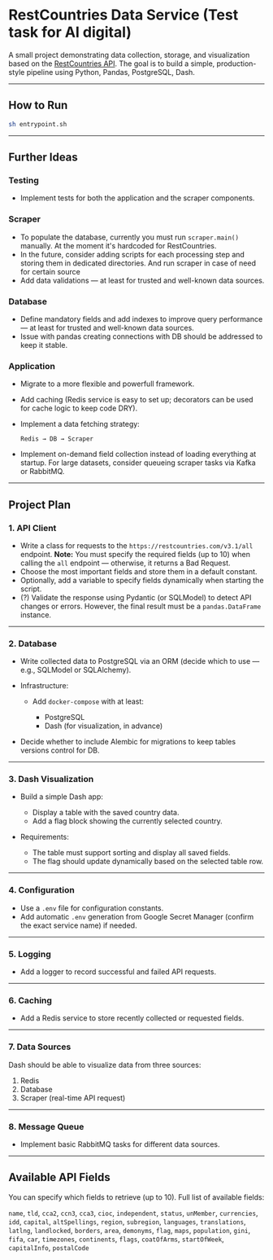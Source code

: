 # RestCountries Data Service (Test task for AI digital)

A small project demonstrating data collection, storage, and visualization based on the [RestCountries API](https://restcountries.com/).
The goal is to build a simple, production-style pipeline using Python, Pandas, PostgreSQL, Dash.

---

## How to Run

```bash
sh entrypoint.sh
```

---

## Further Ideas

### Testing

* Implement tests for both the application and the scraper components.

### Scraper

* To populate the database, currently you must run `scraper.main()` manually.
  At the moment it's hardcoded for RestCountries.
* In the future, consider adding scripts for each processing step and storing them in dedicated directories.
  And run scraper in case of need for certain source
* Add data validations — at least for trusted and well-known data sources.

### Database

* Define mandatory fields and add indexes to improve query performance — at least for trusted and well-known data sources.
* Issue with pandas creating connections with DB should be addressed to keep it stable.

### Application

* Migrate to a more flexible and powerfull framework.

* Add caching (Redis service is easy to set up; decorators can be used for cache logic to keep code DRY).

* Implement a data fetching strategy:

  ```
  Redis → DB → Scraper
  ```

* Implement on-demand field collection instead of loading everything at startup.
  For large datasets, consider queueing scraper tasks via Kafka or RabbitMQ.

---

## Project Plan

### 1. API Client

* Write a class for requests to the `https://restcountries.com/v3.1/all` endpoint.
  **Note:** You must specify the required fields (up to 10) when calling the `all` endpoint — otherwise, it returns a Bad Request.
* Choose the most important fields and store them in a default constant.
* Optionally, add a variable to specify fields dynamically when starting the script.
* (?) Validate the response using Pydantic (or SQLModel) to detect API changes or errors.
  However, the final result must be a `pandas.DataFrame` instance.

---

### 2. Database

* Write collected data to PostgreSQL via an ORM (decide which to use — e.g., SQLModel or SQLAlchemy).
* Infrastructure:

  * Add `docker-compose` with at least:

    * PostgreSQL
    * Dash (for visualization, in advance)
* Decide whether to include Alembic for migrations to keep tables versions control for DB.

---

### 3. Dash Visualization

* Build a simple Dash app:

  * Display a table with the saved country data.
  * Add a flag block showing the currently selected country.
* Requirements:

  * The table must support sorting and display all saved fields.
  * The flag should update dynamically based on the selected table row.

---

### 4. Configuration

* Use a `.env` file for configuration constants.
* Add automatic `.env` generation from Google Secret Manager (confirm the exact service name) if needed.

---

### 5. Logging

* Add a logger to record successful and failed API requests.

---

### 6. Caching

* Add a Redis service to store recently collected or requested fields.

---

### 7. Data Sources

Dash should be able to visualize data from three sources:

1. Redis
2. Database
3. Scraper (real-time API request)

---

### 8. Message Queue

* Implement basic RabbitMQ tasks for different data sources.

---

## Available API Fields

You can specify which fields to retrieve (up to 10).
Full list of available fields:

`name`, `tld`, `cca2`, `ccn3`, `cca3`, `cioc`, `independent`, `status`, `unMember`,
`currencies`, `idd`, `capital`, `altSpellings`, `region`, `subregion`,
`languages`, `translations`, `latlng`, `landlocked`, `borders`, `area`,
`demonyms`, `flag`, `maps`, `population`, `gini`, `fifa`, `car`, `timezones`,
`continents`, `flags`, `coatOfArms`, `startOfWeek`, `capitalInfo`, `postalCode`
